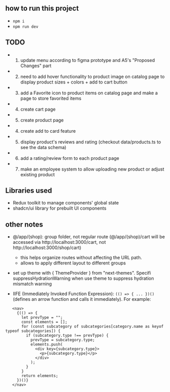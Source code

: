 ## how to run this project

- `npm i`
- `npm run dev`

## TODO

- 1. update menu according to figma prototype and A5's "Proposed Changes" part
- 2. need to add hover functionality to product image on catalog page to display product sizes + colors + add to cart button
- 3. add a Favorite icon to product items on catalog page and make a page to store favorited items
- 4. create cart page
- 5. create product page
- 4. create add to card feature
- 5. display product's reviews and rating (checkout data/products.ts to see the data schema)
- 6. add a rating/review form to each product page
- 7. make an employee system to allow uploading new product or adjust existing product

## Libraries used

- Redux toolkit to manage components' global state
- shadcn/ui library for prebuilt UI components

## other notes

- @/app/(shop): group folder, not regular route (@/app/(shop)/cart will be accessed via http://localhost:3000/cart, not http://localhost:3000/shop/cart)

  - this helps organize routes without affecting the URL path.
  - allows to apply different layout to different groups

- set up theme with { ThemeProvider } from "next-themes". Specifi suppressHydrationWarning when use theme to suppress hydration mismatch warning
- IIFE (Immediately Invoked Function Expression): `(() => { ... })()` (defines an arrow function and calls it immediately). For example:

```
   <nav>
     {(() => {
       let prevType = "";
       const elements = [];
       for (const subcategory of subcategories[category.name as keyof typeof subcategories]) {
         if (subcategory.type !== prevType) {
           prevType = subcategory.type;
           elements.push(
             <div key={subcategory.type}>
               <p>{subcategory.type}</p>
             </div>
           );
         }
       }
       return elements;
     })()}
   </nav>
```
